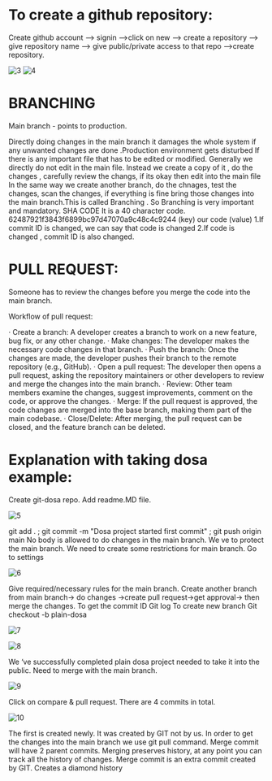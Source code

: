 # To create a github repository:

Create github account --> signin -->click on new --> create a repository --> give repository name --> give public/private access to that repo -->create repository.

![3](https://github.com/user-attachments/assets/c2c2f0da-d48b-47c2-b355-e1fc9699997f)
![4](https://github.com/user-attachments/assets/f700ad89-7d7d-4cde-af41-81507fa08c40)

# BRANCHING

Main branch - points to production.

Directly doing changes in the main branch it damages the whole system if any unwanted changes are done .Production environment gets disturbed
If there is any important file that has to be edited or modified. Generally we directly do not edit in the main file. Instead we create a copy of it , do the changes , carefully review the changs, if its okay then edit into the main file
In the same way we create another branch, do the chnages, test the changes, scan the changes, if everything is fine bring those changes into the main branch.This is called Branching . So Branching is very important and mandatory.
SHA CODE
It is a 40 character code. 
62487921f3843f6899bc97d47070a9c48c4c9244 (key)  our code (value)
1.If commit ID is changed, we can say that code is changed
2.If code is changed , commit ID is also changed.

# PULL REQUEST:

Someone has to review the changes before you merge the code into the main branch.

Workflow of pull request:

·  Create a branch: A developer creates a branch to work on a new feature, bug fix, or any other change.
·  Make changes: The developer makes the necessary code changes in that branch.
·  Push the branch: Once the changes are made, the developer pushes their branch to the remote repository (e.g., GitHub).
·  Open a pull request: The developer then opens a pull request, asking the repository maintainers or other developers to review and merge the changes into the main branch.
·  Review: Other team members examine the changes, suggest improvements, comment on the code, or approve the changes.
·  Merge: If the pull request is approved, the code changes are merged into the base branch, making them part of the main codebase.
·  Close/Delete: After merging, the pull request can be closed, and the feature branch can be deleted.

# Explanation with taking dosa example:

Create git-dosa repo. Add readme.MD file.

![5](https://github.com/user-attachments/assets/8e475036-4453-470d-9b8a-48d651a8b0d6)

git add . ; git commit -m "Dosa project started first commit" ; git push origin main
No body is allowed to do changes in the main branch. We ve to protect the main branch.
We need to create some restrictions for main branch.
Go to settings

![6](https://github.com/user-attachments/assets/3d6085fd-944c-46bd-9ff8-78917a340e69)

Give required/necessary rules for the main branch.
Create another branch from main branch-> do changes ->create pull request->get approval-> then merge the changes.
To get the commit ID
Git log
To create new branch
Git checkout -b plain-dosa

![7](https://github.com/user-attachments/assets/d2adc271-d5fa-49f8-81c6-5a55e9f5cc5f)

![8](https://github.com/user-attachments/assets/9077d5db-fa05-4158-a91a-d4a19f136f6e)


We ‘ve successfully completed plain dosa project needed to take it into the public. Need to merge with the main  branch.

![9](https://github.com/user-attachments/assets/79182d4f-cd0f-4d87-9287-0f7451da0d90)

Click on compare & pull request.
There are 4 commits in total.

![10](https://github.com/user-attachments/assets/b31659d8-b00b-49fd-af32-14dd71e167de)

The first is created newly. It was created by GIT not by us.
In order to get the changes into the main branch we use git pull command.
Merge commit will have 2 parent commits.
Merging preserves history, at any point you can track all the history of changes.
Merge commit is an extra commit created by GIT.
Creates a diamond history